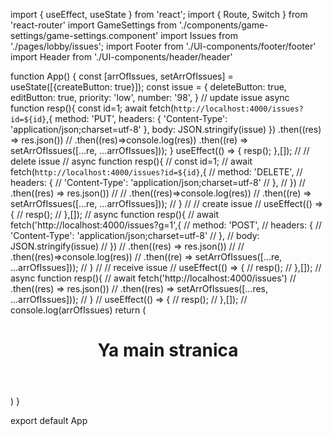 import { useEffect, useState } from 'react';
import { Route, Switch } from 'react-router'
import GameSettings from './components/game-settings/game-settings.component'
import Issues from './pages/lobby/issues';
import Footer from './UI-components/footer/footer'
import Header from './UI-components/header/header'

function App() {
  const [arrOfIssues, setArrOfIssues] = useState([{createButton: true}]);
  const issue =  {
    deleteButton: true,
    editButton: true,
    priority: 'low',
    number: '98',
  }
  // update issue
  async function resp(){
    const id=1;
    await fetch(`http://localhost:4000/issues?id=${id}`,{
      method: 'PUT',
      headers: {
        'Content-Type': 'application/json;charset=utf-8'
      },
      body: JSON.stringify(issue)
    })
    .then((res) => res.json())
    // .then((res)=>console.log(res))
    .then((re) => setArrOfIssues([...re, ...arrOfIssues]));
  }
useEffect(() => {
  resp();
},[]);
//   // delete issue
//   async function resp(){
//     const id=1;
//     await fetch(`http://localhost:4000/issues?id=${id}`,{
//       method: 'DELETE',
//       headers: {
//         'Content-Type': 'application/json;charset=utf-8'
//       },
//     })
//     .then((res) => res.json())
//     // .then((res)=>console.log(res))
//     .then((re) => setArrOfIssues([...re, ...arrOfIssues]));
//   }
//  // create issue
// useEffect(() => {
//   resp();
// },[]);
//   async function resp(){
//     await fetch('http://localhost:4000/issues?g=1',{
//       method: 'POST',
//       headers: {
//         'Content-Type': 'application/json;charset=utf-8'
//       },
//       body: JSON.stringify(issue)
//     })
//     .then((res) => res.json())
//     // .then((res)=>console.log(res))
//     .then((re) => setArrOfIssues([...re, ...arrOfIssues]));
//   }
//  // receive issue
// useEffect(() => {
//   resp();
// },[]);
//   async function resp(){
//     await fetch('http://localhost:4000/issues')
//     .then((res) => res.json())
//     .then((res) => setArrOfIssues([...res, ...arrOfIssues]));
//   }
// useEffect(() => {
//   resp();
// },[]);
// console.log(arrOfIssues)
  return (
    <div className="App">
      <Header />
      <Switch>
        <Route exact path="/">
          <h1> Ya main stranica</h1>
          <Issues arrOfIssues={arrOfIssues}/>
        </Route>
        <Route exact path="/lobby">
          <GameSettings />
        </Route>
      </Switch>
      <Footer />
    </div>
  )
}

export default App
